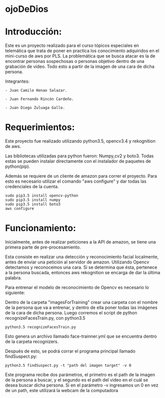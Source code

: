 # ojoDeDios

# Introducción:

Este es un proyecto realizado para el curso tópicos especiales en telemática que trata de poner en practica los conocimiento adquiridos en el mini-curso de aws por PLS. La problemática que se busca atacar es la de encontrar personas sospechosas o personas objetivo dentro de una grabación de video. Todo esto a partir de la imagen de una cara de dicha persona.

  Integrantes:
  
    - Juan Camilo Henao Salazar.
    
    - Juan Fernando Rincón Cardeño.
    
    - Juan Diego Zuluaga Gallo.



# Requerimientos:

Este proyecto fue realizado utilizando python3.5, opencv3.4 y rekognition de aws.

Las bibliotecas utilizadas para python fueron: Numpy,cv2 y boto3. Todas estas se pueden instalar directamente con el instalador de paquetes de python(pip). 

Además se requiere de un cliente de amazon para correr el proyecto. Para esto es necesario utilizar el comando "aws configure" y dar todas las credenciales de la cuenta.

```
sudo pip3.5 install opencv-python
sudo pip3.5 install numpy
sudo pip3.5 install boto3
aws configure
```

# Funcionamiento:

Inicialmente, antes de realizar peticiones a la API de amazon, se tiene una primera parte de pre-procesamiento. 

Esta consiste en realizar una detección y reconocimiento facial localmente, antes de envíar una petición al servidor de amazon.
Utilizando Opencv detectamos y reconocemos una cara. Si se determina que ésta, pertenece a la persona buscada, entonces aws rekognition se encarga de dar la última palabra.

Para entrenar el modelo de reconocimiento de Opencv es necesario lo siguiente:

Dentro de la carpeta "imagesForTraining" crear una carpeta con el nombre de la persona que va a entrenar, y dentro de ella poner todas las imágenes de la cara de dicha persona. Luego corremos el script de python recognizeFacesTrain.py, con python3.5

```
python3.5 recognizeFacesTrain.py
```
Esto genera un archivo llamado face-trainner.yml que se encuentra dentro de la carpeta recognizers.

Después de esto, se podrá corrar el programa principal llamado findSuspect.py: 

```
python3.5 findSuspect.py -t "path del imagen target" -v 0
```
Este programa recibe dos parámetros, el primetro es el path de la imagen de la persona a buscar, y el segundo es el path del video en el cuál se desea buscar dicha persona. Si en el parámetro -v ingresamos un 0 en vez de un path, este utilizará la webcam de la computadora
